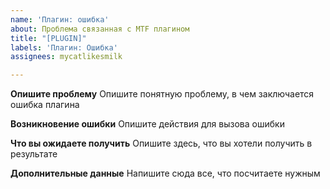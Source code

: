 ```yaml
---
name: 'Плагин: ошибка'
about: Проблема связанная с MTF плагином
title: "[PLUGIN]"
labels: 'Плагин: Ошибка'
assignees: mycatlikesmilk

---
```


**Опишите проблему**
Опишите понятную проблему, в чем заключается ошибка плагина

**Возникновение ошибки**
Опишите действия для вызова ошибки

**Что вы ожидаете получить**
Опишите здесь, что вы хотели получить в результате

**Дополнительные данные**
Напишите сюда все, что посчитаете нужным
